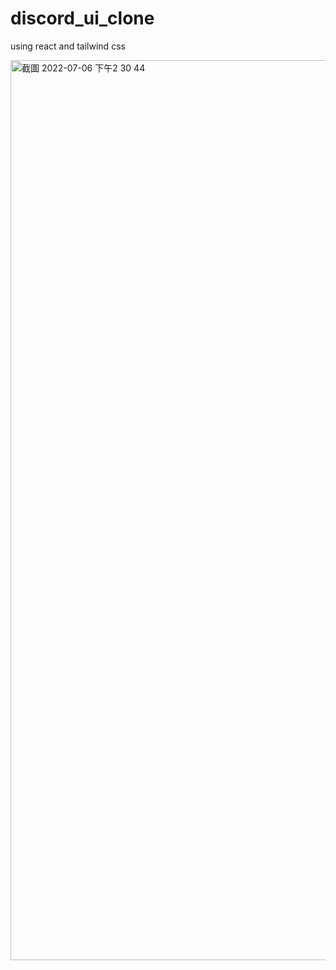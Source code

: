 # discord_ui_clone
using react and tailwind css

<img width="1440" alt="截圖 2022-07-06 下午2 30 44" src="https://user-images.githubusercontent.com/74034793/177484122-0ae52d80-e07a-47e0-8e72-614dd35ac3ff.png">
